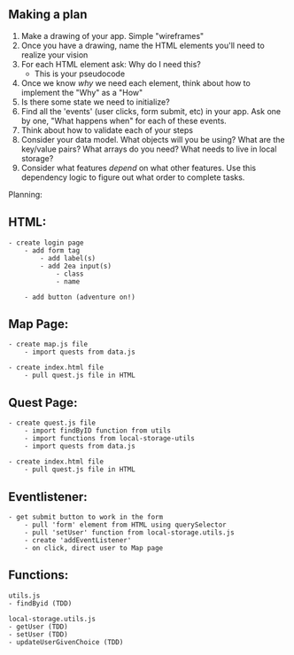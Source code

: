## Making a plan
1) Make a drawing of your app. Simple "wireframes"
2) Once you have a drawing, name the HTML elements you'll need to realize your vision
3) For each HTML element ask: Why do I need this?
    - This is your pseudocode
4) Once we know _why_ we need each element, think about how to implement the "Why" as a "How"
5) Is there some state we need to initialize?
6) Find all the 'events' (user clicks, form submit, etc) in your app. Ask one by one, "What happens when" for each of these events.
7) Think about how to validate each of your steps
8) Consider your data model. What objects will you be using? What are the key/value pairs? What arrays do you need? What needs to live in local storage?
9) Consider what features _depend_ on what other features. Use this dependency logic to figure out what order to complete tasks.





Planning:


## HTML:

    - create login page
        - add form tag
            - add label(s)
            - add 2ea input(s) 
                - class
                - name

        - add button (adventure on!)



## Map Page:

    - create map.js file
        - import quests from data.js 
        
    - create index.html file
        - pull quest.js file in HTML



## Quest Page:

    - create quest.js file
        - import findByID function from utils
        - import functions from local-storage-utils
        - import quests from data.js 

    - create index.html file
        - pull quest.js file in HTML
    


## Eventlistener:

    - get submit button to work in the form 
        - pull 'form' element from HTML using querySelector
        - pull 'setUser' function from local-storage.utils.js
        - create 'addEventListener'
        - on click, direct user to Map page


        
## Functions:

    utils.js
    - findByid (TDD)

    local-storage.utils.js 
    - getUser (TDD)
    - setUser (TDD)
    - updateUserGivenChoice (TDD)

    

